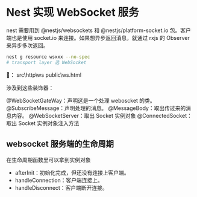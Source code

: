 # Nest 实现 WebSocket 服务

nest 需要用到 @nestjs/websockets 和 @nestjs/platform-socket.io 包。客户端也是使用 socket.io 来连接。如果想异步返回消息，就通过 rxjs 的 Observer 来异步多次返回。

```sh
nest g resource wsxxx --no-spec
# transport layer 选 WebSocket
```

🌰：
src\http\ws
public\ws.html

涉及到这些装饰器：

@WebSocketGateWay：声明这是一个处理 weboscket 的类。
@SubscribeMessage：声明处理的消息。
@MessageBody：取出传过来的消息内容。
@WebSocketServer：取出 Socket 实例对象
@ConnectedSocket：取出 Socket 实例对象注入方法

## websocket 服务端的生命周期

在生命周期函数里可以拿到实例对象

- afterInit：初始化完成，但还没有连接上客户端。
- handleConnection：客户端连接上。
- handleDisconnect：客户端断开连接。
